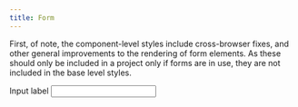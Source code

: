 ```yaml
---
title: Form
---
```

First, of note, the component-level styles include cross-browser fixes, and other general improvements to the rendering of form elements. As these should only be included in a project only if forms are in use, they are not included in the base level styles.

<form class="form">
    <label>
        Input label
        <input type="text">
    </label>
<form>